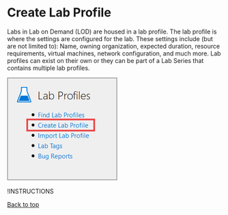 # Create Lab Profile

Labs in Lab on Demand (LOD) are housed in a lab profile. The lab profile is where the settings are configured for the lab. These settings include (but are not limited to): Name, owning organization, expected duration, resource requirements, virtual machines, network configuration, and much more. Lab profiles can exist on their own or they can be part of a Lab Series that contains multiple lab profiles.

![Create lab profile](images/create-lab-profile-button.png)

!INSTRUCTIONS[](url)

[Back to top](#Create-lab-profile)
